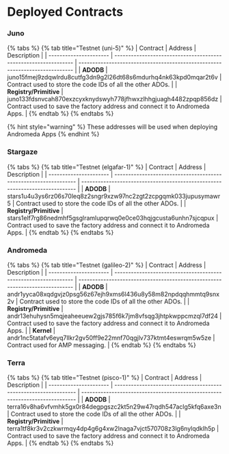 # Deployed Contracts

### Juno

{% tabs %}
{% tab title="Testnet (uni-5)" %}
| Contract               | Address                                                         | Description                                                                  |
| ---------------------- | --------------------------------------------------------------- | ---------------------------------------------------------------------------- |
| **ADODB**              | juno15fmej9zdqwlrdu8cutfg3dn9g2l26dt68s6mdurhq4nk63kpd0mqar2t6v | Contract used to store the code IDs of all the other ADOs.                   |
| **Registry/Primitive** | juno133fdsnvcah870exzcyxknydswyh778jfhwxzlhhgjuagh4482zpqp856dz | Contract used to save the factory address and connect it to Andromeda Apps.  |
{% endtab %}
{% endtabs %}

{% hint style="warning" %}
These addresses will be used when deploying Andromeda Apps
{% endhint %}

### Stargaze

{% tabs %}
{% tab title="Testnet (elgafar-1)" %}
| Contract               | Address                                                          | Description                                                                  |
| ---------------------- | ---------------------------------------------------------------- | ---------------------------------------------------------------------------- |
| **ADODB**              | stars1u4u3ys6rz06s70leq8z2sngr9xzw97nc2zgt2zcpgqmk033jupusymawr5 | Contract used to store the code IDs of all the other ADOs.                   |
| **Registry/Primitive** | stars1elf7rg86nedmhf5gsglramlupqrwq0e0ce03hqjgcusta6unhn7sjcqpux | Contract used to save the factory address and connect it to Andromeda Apps.  |
{% endtab %}
{% endtabs %}

### Andromeda

{% tabs %}
{% tab title="Testnet (galileo-2)" %}
| Contract               | Address                                                         | Description                                                                  |
| ---------------------- | --------------------------------------------------------------- | ---------------------------------------------------------------------------- |
| **ADODB**              | andr1yyca08xqdgvjz0psg56z67ejh9xms6l436u8y58m82npdqqhmmtq9snx2v | Contract used to store the code IDs of all the other ADOs.                   |
| **Registry/Primitive** | andr13ehuhysn5mqjeaheeuew2gjs785f6k7jm8vfsqg3jhtpkwppcmzql7df24 | Contract used to save the factory address and connect it to Andromeda Apps.  |
| **Kernel**             | andr1nc5tatafv6eyq7llkr2gv50ff9e22mnf70qgjlv737ktmt4eswrqm5w5ze | Contract used for AMP messaging.                                             |
{% endtab %}
{% endtabs %}

### Terra

{% tabs %}
{% tab title="Testnet (pisco-1)" %}
| Contract               | Address                                                          | Description                                                                  |
| ---------------------- | ---------------------------------------------------------------- | ---------------------------------------------------------------------------- |
| **ADODB**              | terra16v8ha6vfvmhk5gx0r84degpgszc2kt5n29w47rqdh547aclg5kfq6axe3n | Contract used to store the code IDs of all the other ADOs.                   |
| **Registry/Primitive** | terra1tf8kr3v2czkwrmqy4dp4g6g4xw2lnaga7vjct570708z3lg6nylqdklh5p | Contract used to save the factory address and connect it to Andromeda Apps.  |
{% endtab %}
{% endtabs %}

